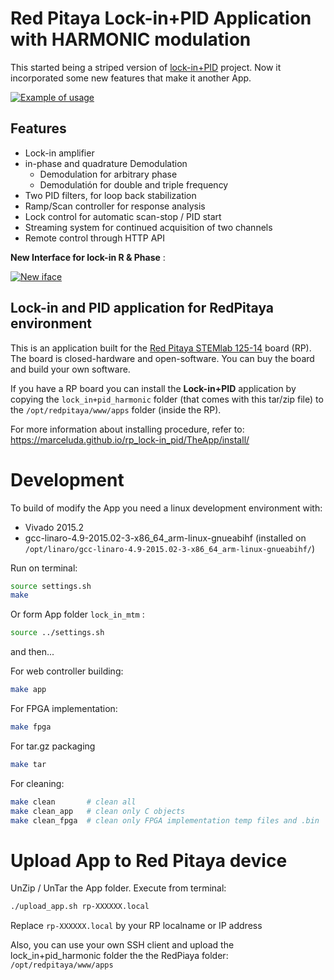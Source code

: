 # Red Pitaya Lock-in+PID Application with HARMONIC modulation

This started being a striped version of [lock-in+PID](https://github.com/marceluda/rp_lock-in_pid) project. Now it incorporated some new features that make it another App.


[![Example of usage](http://img.youtube.com/vi/330eYE75MYQ/0.jpg)](http://www.youtube.com/watch?v=330eYE75MYQ "Fast demosatration of usage")


## Features

- Lock-in amplifier
- in-phase and quadrature Demodulation
  - Demodulation for arbitrary phase
  - Demodulatión for double and triple frequency
- Two PID filters, for loop back stabilization
- Ramp/Scan controller for response analysis
- Lock control for automatic scan-stop / PID start
- Streaming system for continued acquisition of two channels
- Remote control through HTTP API
 

**New Interface for lock-in R & Phase** :


[![New iface](http://img.youtube.com/vi/DzSK8IQkUE4/0.jpg)](http://www.youtube.com/watch?v=DzSK8IQkUE4 "New R-phase interphase")


## Lock-in and PID application for RedPitaya environment

This is an application built for the [Red Pitaya STEMlab 125-14](https://www.redpitaya.com/) board (RP).
The board is closed-hardware and open-software. You can buy the board and build your own software.

If you have a RP board you can install the **Lock-in+PID** application
by copying the `lock_in+pid_harmonic` folder (that comes with this tar/zip file) to the
`/opt/redpitaya/www/apps` folder (inside the RP).

For more information about installing procedure, refer to:
https://marceluda.github.io/rp_lock-in_pid/TheApp/install/


# Development

To build of modify the App you need a linux development environment with:
  - Vivado 2015.2
  - gcc-linaro-4.9-2015.02-3-x86_64_arm-linux-gnueabihf (installed on `/opt/linaro/gcc-linaro-4.9-2015.02-3-x86_64_arm-linux-gnueabihf/`)


Run on terminal:

```bash
source settings.sh
make
```

Or form App folder `lock_in_mtm` :

```bash
source ../settings.sh
```


and then...

For web controller building:

```bash
make app
```

For FPGA implementation:

```bash
make fpga
```


For tar.gz packaging

```bash
make tar
```

For cleaning:

```bash
make clean       # clean all
make clean_app   # clean only C objects
make clean_fpga  # clean only FPGA implementation temp files and .bin
```


# Upload App to Red Pitaya device

UnZip / UnTar the App folder. Execute from terminal:

```bash
./upload_app.sh rp-XXXXXX.local
```

Replace `rp-XXXXXX.local` by your RP localname or IP address

Also, you can use your own SSH client and upload the lock_in+pid_harmonic folder the the
RedPiaya folder: `/opt/redpitaya/www/apps`
